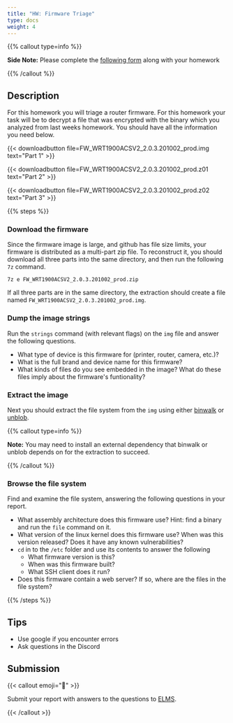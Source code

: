 ```yaml
---
title: "HW: Firmware Triage"
type: docs
weight: 4
---
```


{{% callout type=info %}}

**Side Note:** Please complete the [following form](https://forms.gle/GDu6BRePhmKpoypw5) along with your homework

{{% /callout %}}

## Description

For this homework you will triage a router firmware. 
For this homework your task will be to decrypt a file that was encrypted with
the binary which you analyzed from last weeks homework. You should have all the
information you need below.

{{< downloadbutton file=FW_WRT1900ACSV2_2.0.3.201002_prod.img text="Part 1" >}}

{{< downloadbutton file=FW_WRT1900ACSV2_2.0.3.201002_prod.z01 text="Part 2" >}}

{{< downloadbutton file=FW_WRT1900ACSV2_2.0.3.201002_prod.z02 text="Part 3" >}}

{{% steps %}}

### Download the firmware

Since the firmware image is large, and github has file size limits, your firmware is distributed as a multi-part zip file. To reconstruct it, you should download all three parts into the same directory, and then run the following `7z` command.

```
7z e FW_WRT1900ACSV2_2.0.3.201002_prod.zip
```

If all three parts are in the same directory, the extraction should create a file named `FW_WRT1900ACSV2_2.0.3.201002_prod.img`.

### Dump the image strings

Run the `strings` command (with relevant flags) on the `img` file and answer the following questions.

- What type of device is this firmware for (printer, router, camera, etc.)?
- What is the full brand and device name for this firmware?
- What kinds of files do you see embedded in the image? What do these files imply about the firmware's funtionality?

### Extract the image

Next you should extract the file system from the `img` using either [binwalk](https://github.com/ReFirmLabs/binwalk) or [unblob](https://unblob.org/installation/).

{{% callout type=info %}}

**Note:** You may need to install an external dependency that binwalk or unblob depends on for the extraction to succeed.

{{% /callout %}}

### Browse the file system

Find and examine the file system, answering the following questions in your report.

- What assembly architecture does this firmware use? Hint: find a binary and run the `file` command on it.
- What version of the linux kernel does this firmware use? When was this version released? Does it have any known vulnerabilities?
- `cd` in to the `/etc` folder and use its contents to answer the following
  - What firmware version is this?
  - When was this firmware built?
  - What SSH client does it run?
- Does this firmware contain a web server? If so, where are the files in the file system?

{{% /steps %}}


## Tips

- Use google if you encounter errors
- Ask questions in the Discord

## Submission

{{< callout emoji="📝" >}}

Submit your report with answers to the questions to [ELMS](https://umd.instructure.com/courses/1374508/assignments).

{{< /callout >}}
